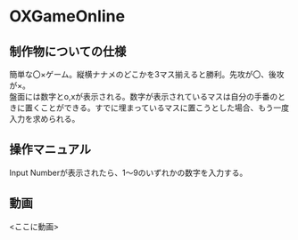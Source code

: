 # OXGameOnline
## 制作物についての仕様
簡単な〇×ゲーム。縦横ナナメのどこかを3マス揃えると勝利。先攻が〇、後攻が×。  
盤面には数字とo,xが表示される。数字が表示されているマスは自分の手番のときに置くことができる。すでに埋まっているマスに置こうとした場合、もう一度入力を求められる。

## 操作マニュアル
Input Numberが表示されたら、1～9のいずれかの数字を入力する。

## 動画
<ここに動画>
